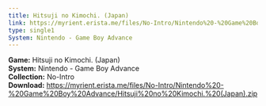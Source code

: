 ```yaml
---
title: Hitsuji no Kimochi. (Japan)
link: https://myrient.erista.me/files/No-Intro/Nintendo%20-%20Game%20Boy%20Advance/Hitsuji%20no%20Kimochi.%20(Japan).zip
type: single1
System: Nintendo - Game Boy Advance
---
```

<b>Game:</b> Hitsuji no Kimochi. (Japan)<br>
<b>System:</b> Nintendo - Game Boy Advance<br>
<b>Collection:</b> No-Intro<br>
<b>Download:</b> https://myrient.erista.me/files/No-Intro/Nintendo%20-%20Game%20Boy%20Advance/Hitsuji%20no%20Kimochi.%20(Japan).zip